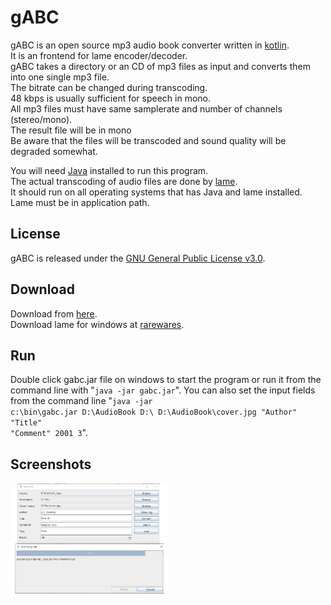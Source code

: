 # gABC
gABC is an open source mp3 audio book converter written in [kotlin](https://kotlinlang.org).<br />
It is an frontend for lame encoder/decoder.<br />
gABC takes a directory or an CD of mp3 files as input and converts them into one single mp3 file.<br />
The bitrate can be changed during transcoding.<br />
48 kbps is usually sufficient for speech in mono.<br />
All mp3 files must have same samplerate and number of channels (stereo/mono).<br />
The result file will be in mono<br />
Be aware that the files will be transcoded and sound quality will be degraded somewhat.<br />

You will need [Java](http://java.com) installed to run this program.<br />
The actual transcoding of audio files are done by [lame](http://lame.sourceforge.net).<br />
It should run on all operating systems that has Java and lame installed.<br />
Lame must be in application path.<br />

## License
gABC is released under the [GNU General Public License v3.0](LICENSE).

## Download
Download from [here](https://github.com/gnuwimp/gabc/releases).<br />
Download lame for windows at [rarewares](https://www.rarewares.org/mp3-lame-bundle.php).<br />

## Run
Double click gabc.jar file on windows to start the program or run it from the command line with "<code>java -jar gabc.jar</code>".
You can also set the input fields from the command line "<code>java -jar c:\bin\gabc.jar D:\AudioBook D:\ D:\AudioBook\cover.jpg "Author" "Title" "Comment" 2001 3</code>".

## Screenshots
<img src="images/gabc.png" width="50%" height="50%"/>
